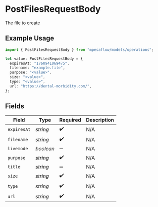 # PostFilesRequestBody

The file to create

## Example Usage

```typescript
import { PostFilesRequestBody } from "mpesaflow/models/operations";

let value: PostFilesRequestBody = {
  expiresAt: "1760941069475",
  filename: "example.file",
  purpose: "<value>",
  size: "<value>",
  type: "<value>",
  url: "https://dental-morbidity.com/",
};
```

## Fields

| Field              | Type               | Required           | Description        |
| ------------------ | ------------------ | ------------------ | ------------------ |
| `expiresAt`        | *string*           | :heavy_check_mark: | N/A                |
| `filename`         | *string*           | :heavy_check_mark: | N/A                |
| `livemode`         | *boolean*          | :heavy_minus_sign: | N/A                |
| `purpose`          | *string*           | :heavy_check_mark: | N/A                |
| `title`            | *string*           | :heavy_minus_sign: | N/A                |
| `size`             | *string*           | :heavy_check_mark: | N/A                |
| `type`             | *string*           | :heavy_check_mark: | N/A                |
| `url`              | *string*           | :heavy_check_mark: | N/A                |